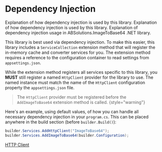 # Dependency Injection

<link-summary>Explanation of how dependency injection is used by this library.</link-summary>
<card-summary>Explanation of how dependency injection is used by this library.</card-summary>
<web-summary>Explanation of dependency injection usage in ABSolutions.ImageToBase64 .NET library.</web-summary>

This library is best used via dependency injection. To make this easier, this library includes a `ServiceCollection`
extension method that will register the in-memory cache and converter services for you. The extension method requires a
reference to the configuration container to read settings from `appsettings.json`.

While the extension method registers all services specific to this library, you **MUST** still register a named
`HttpClient` provider for the library to use. The named instance must match the name of the `HttpClient` configuration
property the `appsettings.json` file.

> The `HttpClient` provider must be registered before the `AddImageToBase64` extension method is called.
> {style="warning"}

Here's an example, using default values, of how you can handle all necessary dependency injection in your `program.cs`.
This can be placed anywhere in the build section (before `builder.Build()`):

```c#
builder.Services.AddHttpClient("ImageToBase64");
builder.Services.AddImageToBase64(builder.Configuration);
```

<seealso style="cards">
    <category ref="related">
        <a href="HTTP-Client.md">HTTP Client</a>
    </category>
</seealso>
